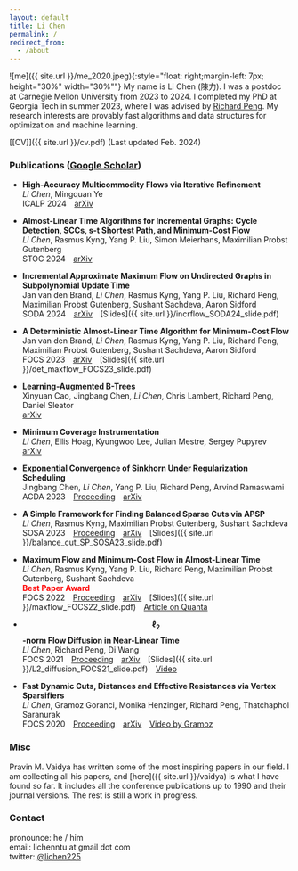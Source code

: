 ```yaml
---
layout: default
title: Li Chen
permalink: /
redirect_from:
  - /about
---
```


![me]({{ site.url }}/me_2020.jpeg){:style="float: right;margin-left: 7px; height="30%" width="30%""}
My name is Li Chen (陳力).
I was a postdoc at Carnegie Mellon University from 2023 to 2024.
I completed my PhD at Georgia Tech in summer 2023, where I was advised by [Richard Peng](https://www.cs.cmu.edu/~yangp/).
My research interests are provably fast algorithms and data structures for optimization and machine learning.
<!--based on graph theory, convex optimization, and numerical linear algebra.-->
<!--My research interests are in the design, analysis, and implementation of efficient algorithms, with a focus on algorithms and data structures for handling large graphs and networks.-->


[[CV]]({{ site.url }}/cv.pdf) (Last updated Feb. 2024)


### Publications ([Google Scholar](https://scholar.google.com.tw/citations?user=Xeri3k0AAAAJ&hl=en))

* **High-Accuracy Multicommodity Flows via Iterative Refinement**  
  *Li Chen*, Mingquan Ye  
  ICALP 2024&emsp;[arXiv](https://arxiv.org/abs/2304.11252)

* **Almost-Linear Time Algorithms for Incremental Graphs: Cycle Detection, SCCs, s-t Shortest Path, and Minimum-Cost Flow**  
  *Li Chen*, Rasmus Kyng, Yang P. Liu, Simon Meierhans, Maximilian Probst Gutenberg  
  STOC 2024&emsp;[arXiv](https://arxiv.org/abs/2311.18295)

* **Incremental Approximate Maximum Flow on Undirected Graphs in Subpolynomial Update Time**  
  Jan van den Brand, *Li Chen*, Rasmus Kyng, Yang P. Liu, Richard Peng, Maximilian Probst Gutenberg, Sushant Sachdeva, Aaron Sidford  
  SODA 2024&emsp;[arXiv](https://arxiv.org/abs/2311.03174)&emsp;[Slides]({{ site.url }}/incrflow_SODA24_slide.pdf)

* **A Deterministic Almost-Linear Time Algorithm for Minimum-Cost Flow**  
  Jan van den Brand, *Li Chen*, Rasmus Kyng, Yang P. Liu, Richard Peng, Maximilian Probst Gutenberg, Sushant Sachdeva, Aaron Sidford  
  FOCS 2023&emsp;[arXiv](https://arxiv.org/abs/2309.16629)&emsp;[Slides]({{ site.url }}/det_maxflow_FOCS23_slide.pdf)

* **Learning-Augmented B-Trees**  
  Xinyuan Cao, Jingbang Chen, *Li Chen*, Chris Lambert, Richard Peng, Daniel Sleator  
  [arXiv](https://arxiv.org/abs/2211.09251)

* **Minimum Coverage Instrumentation**  
  *Li Chen*, Ellis Hoag, Kyungwoo Lee, Julian Mestre, Sergey Pupyrev  
  [arXiv](https://arxiv.org/abs/2208.13907)

* **Exponential Convergence of Sinkhorn Under Regularization Scheduling**  
  Jingbang Chen, *Li Chen*, Yang P. Liu, Richard Peng, Arvind Ramaswami  
  ACDA 2023&emsp;[Proceeding](https://epubs.siam.org/doi/abs/10.1137/1.9781611977714.16)&emsp;[arXiv](https://arxiv.org/abs/2207.00736)

* **A Simple Framework for Finding Balanced Sparse Cuts via APSP**  
  *Li Chen*, Rasmus Kyng, Maximilian Probst Gutenberg, Sushant Sachdeva  
  SOSA 2023&emsp;[Proceeding](https://epubs.siam.org/doi/abs/10.1137/1.9781611977585.ch5)&emsp;[arXiv](https://arxiv.org/abs/2209.08845)&emsp;[Slides]({{ site.url }}/balance_cut_SP_SOSA23_slide.pdf)

* **Maximum Flow and Minimum-Cost Flow in Almost-Linear Time**  
  *Li Chen*, Rasmus Kyng, Yang P. Liu, Richard Peng, Maximilian Probst Gutenberg, Sushant Sachdeva  
  <strong style="color:red">Best Paper Award</strong>  
  FOCS 2022&emsp;[Proceeding](https://ieeexplore.ieee.org/document/9996881)&emsp;[arXiv](https://arxiv.org/abs/2203.00671)&emsp;[Slides]({{ site.url }}/maxflow_FOCS22_slide.pdf)&emsp;[Article on Quanta](https://www.quantamagazine.org/researchers-achieve-absurdly-fast-algorithm-for-network-flow-20220608/)

* **$$\ell_2$$-norm Flow Diffusion in Near-Linear Time**  
  *Li Chen*, Richard Peng, Di Wang  
  FOCS 2021&emsp;[Proceeding](https://ieeexplore.ieee.org/abstract/document/9719724)&emsp;[arXiv](https://arxiv.org/abs/2105.14629)&emsp;[Slides]({{ site.url }}/L2_diffusion_FOCS21_slide.pdf)&emsp;[Video](https://youtu.be/6sf1UQCd-6Y)

* **Fast Dynamic Cuts, Distances and Effective Resistances via Vertex Sparsifiers**  
  *Li Chen*, Gramoz Goranci, Monika Henzinger, Richard Peng, Thatchaphol Saranurak  
  FOCS 2020&emsp;[Proceeding](https://ieeexplore.ieee.org/abstract/document/9317991)&emsp;[arXiv](https://arxiv.org/abs/2005.02368)&emsp;[Video by Gramoz](https://youtu.be/RbjBt-CvE1I)

<!--### Manuscripts-->

### Misc

Pravin M. Vaidya has written some of the most inspiring papers in our field.
I am collecting all his papers, and [here]({{ site.url }}/vaidya) is what I have found so far.
It includes all the conference publications up to 1990 and their journal versions.
The rest is still a work in progress.


### Contact

pronounce: he / him  
email: lichenntu at gmail dot com  
twitter: [@lichen225](https://twitter.com/lichen225)
